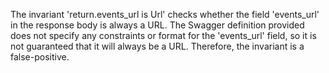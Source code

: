 The invariant 'return.events_url is Url' checks whether the field 'events_url' in the response body is always a URL. The Swagger definition provided does not specify any constraints or format for the 'events_url' field, so it is not guaranteed that it will always be a URL. Therefore, the invariant is a false-positive.
